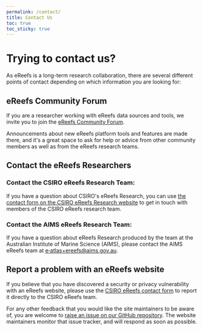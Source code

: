 ```yaml
---
permalink: /contact/
title: Contact Us
toc: true
toc_sticky: true
---
```


# Trying to contact us?

As eReefs is a long-term research collaboration, there are several different points of contact depending on which information you are looking for:

## eReefs Community Forum

If you are a researcher working with eReefs data sources and tools, we invite you to join the [eReefs Community Forum](https://forum.ereefs.info).

Announcements about new eReefs platform tools and features are made there, and it's a great space to ask for help or advice from other community members as well as from the eReefs research teams.

## Contact the eReefs Researchers

### Contact the CSIRO eReefs Research Team:

If you have a question about CSIRO's eReefs Research, you can use [the contact form on the CSIRO eReefs Research website](https://research.csiro.au/ereefs/welcome-to-ereefs/contact/) to get in touch with members of the CSIRO eReefs research team.

### Contact the AIMS eReefs Research Team:

If you have a question about eReefs Research produced by the team at the Australian Institute of Marine Science (AIMS), please contact the AIMS eReefs team at [e&#8209;atlas+ereefs@aims.gov.au](mailto:e-atlas+ereefs@aims.gov.au).

## Report a problem with an eReefs website

If you believe that you have discovered a security or privacy vulnerability with an eReefs website, please use the [CSIRO eReefs contact form](https://research.csiro.au/ereefs/welcome-to-ereefs/contact/) to report it directly to the CSIRO eReefs team.

For any other feedback that you would like the site maintainers to be aware of, you are welcome to [raise an issue on our GitHub repository](https://github.com/eReefs/ereefs.github.io/issues).  The website maintainers monitor that issue tracker, and will respond as soon as possible.
